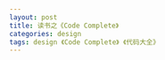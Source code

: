 ```yaml
---
layout: post
title: 读书之《Code Complete》
categories: design
tags: design 《Code Complete》 《代码大全》
---
```


#### 